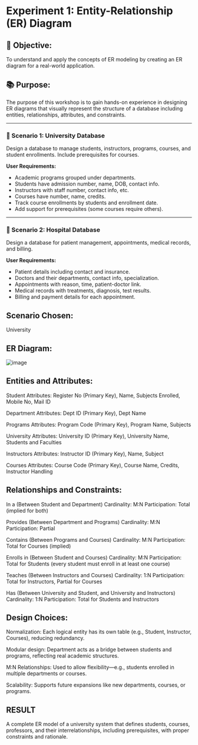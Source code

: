 # Experiment 1: Entity-Relationship (ER) Diagram

## 🎯 Objective:
To understand and apply the concepts of ER modeling by creating an ER diagram for a real-world application.

## 📚 Purpose:
The purpose of this workshop is to gain hands-on experience in designing ER diagrams that visually represent the structure of a database including entities, relationships, attributes, and constraints.

---

### 🔹 Scenario 1: University Database
Design a database to manage students, instructors, programs, courses, and student enrollments. Include prerequisites for courses.

**User Requirements:**
- Academic programs grouped under departments.
- Students have admission number, name, DOB, contact info.
- Instructors with staff number, contact info, etc.
- Courses have number, name, credits.
- Track course enrollments by students and enrollment date.
- Add support for prerequisites (some courses require others).

---

### 🔹 Scenario 2: Hospital Database
Design a database for patient management, appointments, medical records, and billing.

**User Requirements:**
- Patient details including contact and insurance.
- Doctors and their departments, contact info, specialization.
- Appointments with reason, time, patient-doctor link.
- Medical records with treatments, diagnosis, test results.
- Billing and payment details for each appointment.

## Scenario Chosen:
University

## ER Diagram:
![image](https://github.com/user-attachments/assets/b1b50efd-750e-40fa-8289-7f02a1d39254)


## Entities and Attributes:
Student
Attributes: Register No (Primary Key), Name, Subjects Enrolled, Mobile No, Mail ID

Department
Attributes: Dept ID (Primary Key), Dept Name

Programs
Attributes: Program Code (Primary Key), Program Name, Subjects

University
Attributes: University ID (Primary Key), University Name, Students and Faculties

Instructors
Attributes: Instructor ID (Primary Key), Name, Subject

Courses
Attributes: Course Code (Primary Key), Course Name, Credits, Instructor Handling

## Relationships and Constraints:
In a (Between Student and Department)
Cardinality: M:N
Participation: Total (implied for both)

Provides (Between Department and Programs)
Cardinality: M:N
Participation: Partial

Contains (Between Programs and Courses)
Cardinality: M:N
Participation: Total for Courses (implied)

Enrolls in (Between Student and Courses)
Cardinality: M:N
Participation: Total for Students (every student must enroll in at least one course)

Teaches (Between Instructors and Courses)
Cardinality: 1:N
Participation: Total for Instructors, Partial for Courses

Has (Between University and Student, and University and Instructors)
Cardinality: 1:N
Participation: Total for Students and Instructors

## Design Choices:
Normalization: Each logical entity has its own table (e.g., Student, Instructor, Courses), reducing redundancy.

Modular design: Department acts as a bridge between students and programs, reflecting real academic structures.

M:N Relationships: Used to allow flexibility—e.g., students enrolled in multiple departments or courses.

Scalability: Supports future expansions like new departments, courses, or programs.

## RESULT
A complete ER model of a university system that defines students, courses, professors, and their interrelationships, including prerequisites, with proper constraints and rationale.

